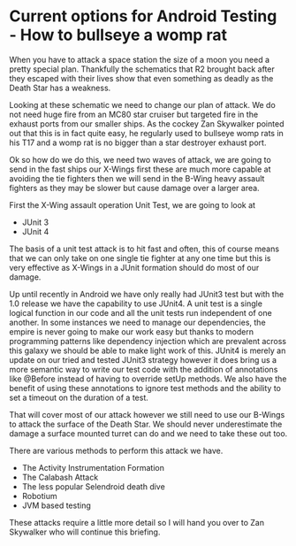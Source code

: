 # Current options for Android Testing - How to bullseye a womp rat
When you have to attack a space station the size of a moon you need a pretty special plan.  Thankfully the schematics that R2 brought back after they escaped with their lives show that even something as deadly as the Death Star has a weakness.

Looking at these schematic we need to change our plan of attack.  We do not need huge fire from an MC80 star cruiser but targeted fire in the exhaust ports from our smaller ships.  As the cockey Zan Skywalker pointed out that this is in fact quite easy, he regularly used to bullseye womp rats in his T17 and a womp rat is no bigger than a star destroyer exhaust port.

Ok so how do we do this, we need two waves of attack, we are going to send in the fast ships our X-Wings first these are much more capable at avoiding the tie fighters then we will send in the B-Wing heavy assault fighters as they may be slower but cause damage over a larger area.

First the X-Wing assault operation Unit Test, we are going to look at
* JUnit 3
* JUnit 4

The basis of a unit test attack is to hit fast and often, this of course means that we can only take on one single tie fighter at any one time but this is very effective as X-Wings in a JUnit formation should do most of our damage.

Up until recently in Android we have only really had JUnit3 test but with the 1.0 release we have the capability to use JUnit4.  A unit test is a single logical function in our code and all the unit tests run independent of one another.  In some instances we need to manage our dependencies, the empire is never going to make our work easy but thanks to modern programming patterns like dependency injection which are prevalent across this galaxy we should be able to make light work of this.  JUnit4 is merely an update on our tried and tested JUnit3 strategy however it does bring us a more semantic way to write our test code with the addition of annotations like @Before instead of having to override setUp methods.  We also have the benefit of using these annotations to ignore test methods and the ability to set a timeout on the duration of a test.

That will cover most of our attack however we still need to use our B-Wings to attack the surface of the Death Star.  We should never underestimate the damage a surface mounted turret can do and we need to take these out too.

There are various methods to perform this attack we have.
* The Activity Instrumentation Formation
* The Calabash Attack
* The less popular Selendroid death dive
* Robotium
* JVM based testing

These attacks require a little more detail so I will hand you over to Zan Skywalker who will continue this briefing.
